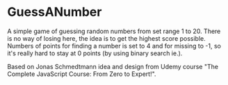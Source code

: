 # GuessANumber
A simple game of guessing random numbers from set range 1 to 20.
There is no way of losing here, the idea is to get the highest score possible.
Numbers of points for finding a number is set to 4 and for missing to -1, so it's really hard to stay at 0 points (by using binary search ie.).

Based on Jonas Schmedtmann idea and design from Udemy course "The Complete JavaScript Course: From Zero to Expert!".